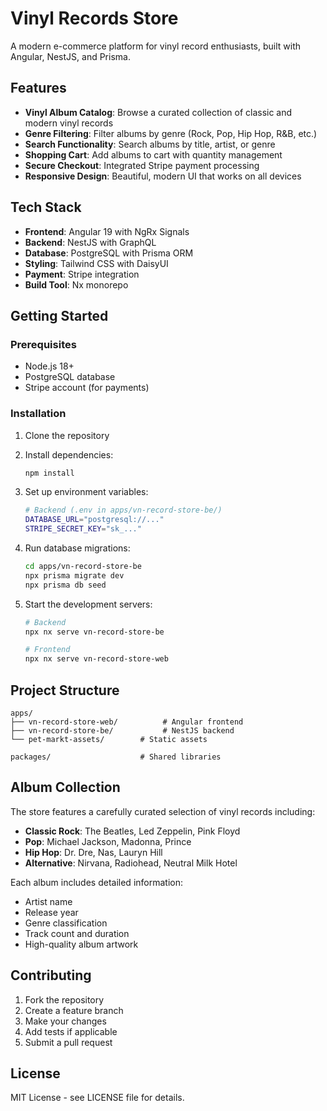 # Vinyl Records Store

A modern e-commerce platform for vinyl record enthusiasts, built with Angular, NestJS, and Prisma.

## Features

- **Vinyl Album Catalog**: Browse a curated collection of classic and modern vinyl records
- **Genre Filtering**: Filter albums by genre (Rock, Pop, Hip Hop, R&B, etc.)
- **Search Functionality**: Search albums by title, artist, or genre
- **Shopping Cart**: Add albums to cart with quantity management
- **Secure Checkout**: Integrated Stripe payment processing
- **Responsive Design**: Beautiful, modern UI that works on all devices

## Tech Stack

- **Frontend**: Angular 19 with NgRx Signals
- **Backend**: NestJS with GraphQL
- **Database**: PostgreSQL with Prisma ORM
- **Styling**: Tailwind CSS with DaisyUI
- **Payment**: Stripe integration
- **Build Tool**: Nx monorepo

## Getting Started

### Prerequisites

- Node.js 18+
- PostgreSQL database
- Stripe account (for payments)

### Installation

1. Clone the repository
2. Install dependencies:
   ```bash
   npm install
   ```

3. Set up environment variables:
   ```bash
   # Backend (.env in apps/vn-record-store-be/)
   DATABASE_URL="postgresql://..."
   STRIPE_SECRET_KEY="sk_..."
   ```

4. Run database migrations:
   ```bash
   cd apps/vn-record-store-be
   npx prisma migrate dev
   npx prisma db seed
   ```

5. Start the development servers:
   ```bash
   # Backend
   npx nx serve vn-record-store-be
   
   # Frontend
   npx nx serve vn-record-store-web
   ```

## Project Structure

```
apps/
├── vn-record-store-web/          # Angular frontend
├── vn-record-store-be/           # NestJS backend
└── pet-markt-assets/        # Static assets

packages/                    # Shared libraries
```

## Album Collection

The store features a carefully curated selection of vinyl records including:

- **Classic Rock**: The Beatles, Led Zeppelin, Pink Floyd
- **Pop**: Michael Jackson, Madonna, Prince
- **Hip Hop**: Dr. Dre, Nas, Lauryn Hill
- **Alternative**: Nirvana, Radiohead, Neutral Milk Hotel

Each album includes detailed information:
- Artist name
- Release year
- Genre classification
- Track count and duration
- High-quality album artwork

## Contributing

1. Fork the repository
2. Create a feature branch
3. Make your changes
4. Add tests if applicable
5. Submit a pull request

## License

MIT License - see LICENSE file for details.
